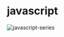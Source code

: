 # javascript
![javascript-series](https://github.com/user-attachments/assets/7a7d8cdf-6351-49a9-b119-4e576e913cb4)
